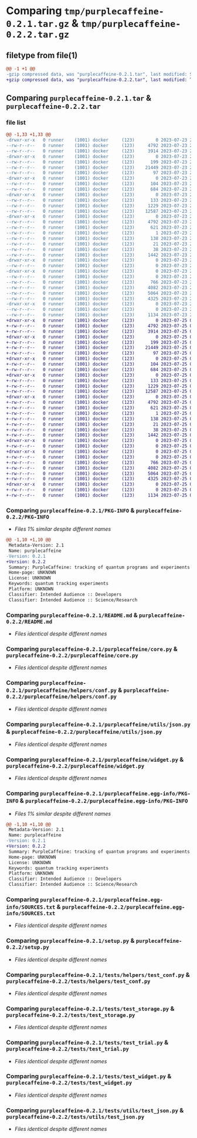 # Comparing `tmp/purplecaffeine-0.2.1.tar.gz` & `tmp/purplecaffeine-0.2.2.tar.gz`

## filetype from file(1)

```diff
@@ -1 +1 @@
-gzip compressed data, was "purplecaffeine-0.2.1.tar", last modified: Sun Jul 23 20:41:21 2023, max compression
+gzip compressed data, was "purplecaffeine-0.2.2.tar", last modified: Tue Jul 25 00:12:57 2023, max compression
```

## Comparing `purplecaffeine-0.2.1.tar` & `purplecaffeine-0.2.2.tar`

### file list

```diff
@@ -1,33 +1,33 @@
-drwxr-xr-x   0 runner    (1001) docker     (123)        0 2023-07-23 20:41:21.399161 purplecaffeine-0.2.1/
--rw-r--r--   0 runner    (1001) docker     (123)     4792 2023-07-23 20:41:21.399161 purplecaffeine-0.2.1/PKG-INFO
--rw-r--r--   0 runner    (1001) docker     (123)     3914 2023-07-23 20:41:14.000000 purplecaffeine-0.2.1/README.md
-drwxr-xr-x   0 runner    (1001) docker     (123)        0 2023-07-23 20:41:21.399161 purplecaffeine-0.2.1/purplecaffeine/
--rw-r--r--   0 runner    (1001) docker     (123)      199 2023-07-23 20:41:14.000000 purplecaffeine-0.2.1/purplecaffeine/__init__.py
--rw-r--r--   0 runner    (1001) docker     (123)    21449 2023-07-23 20:41:14.000000 purplecaffeine-0.2.1/purplecaffeine/core.py
--rw-r--r--   0 runner    (1001) docker     (123)       97 2023-07-23 20:41:14.000000 purplecaffeine-0.2.1/purplecaffeine/exception.py
-drwxr-xr-x   0 runner    (1001) docker     (123)        0 2023-07-23 20:41:21.399161 purplecaffeine-0.2.1/purplecaffeine/helpers/
--rw-r--r--   0 runner    (1001) docker     (123)      104 2023-07-23 20:41:14.000000 purplecaffeine-0.2.1/purplecaffeine/helpers/__init__.py
--rw-r--r--   0 runner    (1001) docker     (123)      684 2023-07-23 20:41:14.000000 purplecaffeine-0.2.1/purplecaffeine/helpers/conf.py
-drwxr-xr-x   0 runner    (1001) docker     (123)        0 2023-07-23 20:41:21.399161 purplecaffeine-0.2.1/purplecaffeine/utils/
--rw-r--r--   0 runner    (1001) docker     (123)      133 2023-07-23 20:41:14.000000 purplecaffeine-0.2.1/purplecaffeine/utils/__init__.py
--rw-r--r--   0 runner    (1001) docker     (123)     1229 2023-07-23 20:41:14.000000 purplecaffeine-0.2.1/purplecaffeine/utils/json.py
--rw-r--r--   0 runner    (1001) docker     (123)    12587 2023-07-23 20:41:14.000000 purplecaffeine-0.2.1/purplecaffeine/widget.py
-drwxr-xr-x   0 runner    (1001) docker     (123)        0 2023-07-23 20:41:21.399161 purplecaffeine-0.2.1/purplecaffeine.egg-info/
--rw-r--r--   0 runner    (1001) docker     (123)     4792 2023-07-23 20:41:21.000000 purplecaffeine-0.2.1/purplecaffeine.egg-info/PKG-INFO
--rw-r--r--   0 runner    (1001) docker     (123)      621 2023-07-23 20:41:21.000000 purplecaffeine-0.2.1/purplecaffeine.egg-info/SOURCES.txt
--rw-r--r--   0 runner    (1001) docker     (123)        1 2023-07-23 20:41:21.000000 purplecaffeine-0.2.1/purplecaffeine.egg-info/dependency_links.txt
--rw-r--r--   0 runner    (1001) docker     (123)      138 2023-07-23 20:41:21.000000 purplecaffeine-0.2.1/purplecaffeine.egg-info/requires.txt
--rw-r--r--   0 runner    (1001) docker     (123)       21 2023-07-23 20:41:21.000000 purplecaffeine-0.2.1/purplecaffeine.egg-info/top_level.txt
--rw-r--r--   0 runner    (1001) docker     (123)       38 2023-07-23 20:41:21.399161 purplecaffeine-0.2.1/setup.cfg
--rw-r--r--   0 runner    (1001) docker     (123)     1442 2023-07-23 20:41:14.000000 purplecaffeine-0.2.1/setup.py
-drwxr-xr-x   0 runner    (1001) docker     (123)        0 2023-07-23 20:41:21.399161 purplecaffeine-0.2.1/tests/
--rw-r--r--   0 runner    (1001) docker     (123)        0 2023-07-23 20:41:14.000000 purplecaffeine-0.2.1/tests/__init__.py
-drwxr-xr-x   0 runner    (1001) docker     (123)        0 2023-07-23 20:41:21.399161 purplecaffeine-0.2.1/tests/helpers/
--rw-r--r--   0 runner    (1001) docker     (123)        0 2023-07-23 20:41:14.000000 purplecaffeine-0.2.1/tests/helpers/__init__.py
--rw-r--r--   0 runner    (1001) docker     (123)      766 2023-07-23 20:41:14.000000 purplecaffeine-0.2.1/tests/helpers/test_conf.py
--rw-r--r--   0 runner    (1001) docker     (123)     4082 2023-07-23 20:41:14.000000 purplecaffeine-0.2.1/tests/test_storage.py
--rw-r--r--   0 runner    (1001) docker     (123)     5064 2023-07-23 20:41:14.000000 purplecaffeine-0.2.1/tests/test_trial.py
--rw-r--r--   0 runner    (1001) docker     (123)     4325 2023-07-23 20:41:14.000000 purplecaffeine-0.2.1/tests/test_widget.py
-drwxr-xr-x   0 runner    (1001) docker     (123)        0 2023-07-23 20:41:21.399161 purplecaffeine-0.2.1/tests/utils/
--rw-r--r--   0 runner    (1001) docker     (123)        0 2023-07-23 20:41:14.000000 purplecaffeine-0.2.1/tests/utils/__init__.py
--rw-r--r--   0 runner    (1001) docker     (123)     1134 2023-07-23 20:41:14.000000 purplecaffeine-0.2.1/tests/utils/test_json.py
+drwxr-xr-x   0 runner    (1001) docker     (123)        0 2023-07-25 00:12:57.790776 purplecaffeine-0.2.2/
+-rw-r--r--   0 runner    (1001) docker     (123)     4792 2023-07-25 00:12:57.790776 purplecaffeine-0.2.2/PKG-INFO
+-rw-r--r--   0 runner    (1001) docker     (123)     3914 2023-07-25 00:12:43.000000 purplecaffeine-0.2.2/README.md
+drwxr-xr-x   0 runner    (1001) docker     (123)        0 2023-07-25 00:12:57.786776 purplecaffeine-0.2.2/purplecaffeine/
+-rw-r--r--   0 runner    (1001) docker     (123)      199 2023-07-25 00:12:43.000000 purplecaffeine-0.2.2/purplecaffeine/__init__.py
+-rw-r--r--   0 runner    (1001) docker     (123)    21449 2023-07-25 00:12:43.000000 purplecaffeine-0.2.2/purplecaffeine/core.py
+-rw-r--r--   0 runner    (1001) docker     (123)       97 2023-07-25 00:12:43.000000 purplecaffeine-0.2.2/purplecaffeine/exception.py
+drwxr-xr-x   0 runner    (1001) docker     (123)        0 2023-07-25 00:12:57.786776 purplecaffeine-0.2.2/purplecaffeine/helpers/
+-rw-r--r--   0 runner    (1001) docker     (123)      104 2023-07-25 00:12:43.000000 purplecaffeine-0.2.2/purplecaffeine/helpers/__init__.py
+-rw-r--r--   0 runner    (1001) docker     (123)      684 2023-07-25 00:12:43.000000 purplecaffeine-0.2.2/purplecaffeine/helpers/conf.py
+drwxr-xr-x   0 runner    (1001) docker     (123)        0 2023-07-25 00:12:57.786776 purplecaffeine-0.2.2/purplecaffeine/utils/
+-rw-r--r--   0 runner    (1001) docker     (123)      133 2023-07-25 00:12:43.000000 purplecaffeine-0.2.2/purplecaffeine/utils/__init__.py
+-rw-r--r--   0 runner    (1001) docker     (123)     1229 2023-07-25 00:12:43.000000 purplecaffeine-0.2.2/purplecaffeine/utils/json.py
+-rw-r--r--   0 runner    (1001) docker     (123)    12587 2023-07-25 00:12:43.000000 purplecaffeine-0.2.2/purplecaffeine/widget.py
+drwxr-xr-x   0 runner    (1001) docker     (123)        0 2023-07-25 00:12:57.786776 purplecaffeine-0.2.2/purplecaffeine.egg-info/
+-rw-r--r--   0 runner    (1001) docker     (123)     4792 2023-07-25 00:12:57.000000 purplecaffeine-0.2.2/purplecaffeine.egg-info/PKG-INFO
+-rw-r--r--   0 runner    (1001) docker     (123)      621 2023-07-25 00:12:57.000000 purplecaffeine-0.2.2/purplecaffeine.egg-info/SOURCES.txt
+-rw-r--r--   0 runner    (1001) docker     (123)        1 2023-07-25 00:12:57.000000 purplecaffeine-0.2.2/purplecaffeine.egg-info/dependency_links.txt
+-rw-r--r--   0 runner    (1001) docker     (123)      138 2023-07-25 00:12:57.000000 purplecaffeine-0.2.2/purplecaffeine.egg-info/requires.txt
+-rw-r--r--   0 runner    (1001) docker     (123)       21 2023-07-25 00:12:57.000000 purplecaffeine-0.2.2/purplecaffeine.egg-info/top_level.txt
+-rw-r--r--   0 runner    (1001) docker     (123)       38 2023-07-25 00:12:57.790776 purplecaffeine-0.2.2/setup.cfg
+-rw-r--r--   0 runner    (1001) docker     (123)     1442 2023-07-25 00:12:43.000000 purplecaffeine-0.2.2/setup.py
+drwxr-xr-x   0 runner    (1001) docker     (123)        0 2023-07-25 00:12:57.790776 purplecaffeine-0.2.2/tests/
+-rw-r--r--   0 runner    (1001) docker     (123)        0 2023-07-25 00:12:43.000000 purplecaffeine-0.2.2/tests/__init__.py
+drwxr-xr-x   0 runner    (1001) docker     (123)        0 2023-07-25 00:12:57.790776 purplecaffeine-0.2.2/tests/helpers/
+-rw-r--r--   0 runner    (1001) docker     (123)        0 2023-07-25 00:12:43.000000 purplecaffeine-0.2.2/tests/helpers/__init__.py
+-rw-r--r--   0 runner    (1001) docker     (123)      766 2023-07-25 00:12:43.000000 purplecaffeine-0.2.2/tests/helpers/test_conf.py
+-rw-r--r--   0 runner    (1001) docker     (123)     4082 2023-07-25 00:12:43.000000 purplecaffeine-0.2.2/tests/test_storage.py
+-rw-r--r--   0 runner    (1001) docker     (123)     5064 2023-07-25 00:12:43.000000 purplecaffeine-0.2.2/tests/test_trial.py
+-rw-r--r--   0 runner    (1001) docker     (123)     4325 2023-07-25 00:12:43.000000 purplecaffeine-0.2.2/tests/test_widget.py
+drwxr-xr-x   0 runner    (1001) docker     (123)        0 2023-07-25 00:12:57.790776 purplecaffeine-0.2.2/tests/utils/
+-rw-r--r--   0 runner    (1001) docker     (123)        0 2023-07-25 00:12:43.000000 purplecaffeine-0.2.2/tests/utils/__init__.py
+-rw-r--r--   0 runner    (1001) docker     (123)     1134 2023-07-25 00:12:43.000000 purplecaffeine-0.2.2/tests/utils/test_json.py
```

### Comparing `purplecaffeine-0.2.1/PKG-INFO` & `purplecaffeine-0.2.2/PKG-INFO`

 * *Files 1% similar despite different names*

```diff
@@ -1,10 +1,10 @@
 Metadata-Version: 2.1
 Name: purplecaffeine
-Version: 0.2.1
+Version: 0.2.2
 Summary: PurpleCaffeine: tracking of quantum programs and experiments
 Home-page: UNKNOWN
 License: UNKNOWN
 Keywords: quantum tracking experiments
 Platform: UNKNOWN
 Classifier: Intended Audience :: Developers
 Classifier: Intended Audience :: Science/Research
```

### Comparing `purplecaffeine-0.2.1/README.md` & `purplecaffeine-0.2.2/README.md`

 * *Files identical despite different names*

### Comparing `purplecaffeine-0.2.1/purplecaffeine/core.py` & `purplecaffeine-0.2.2/purplecaffeine/core.py`

 * *Files identical despite different names*

### Comparing `purplecaffeine-0.2.1/purplecaffeine/helpers/conf.py` & `purplecaffeine-0.2.2/purplecaffeine/helpers/conf.py`

 * *Files identical despite different names*

### Comparing `purplecaffeine-0.2.1/purplecaffeine/utils/json.py` & `purplecaffeine-0.2.2/purplecaffeine/utils/json.py`

 * *Files identical despite different names*

### Comparing `purplecaffeine-0.2.1/purplecaffeine/widget.py` & `purplecaffeine-0.2.2/purplecaffeine/widget.py`

 * *Files identical despite different names*

### Comparing `purplecaffeine-0.2.1/purplecaffeine.egg-info/PKG-INFO` & `purplecaffeine-0.2.2/purplecaffeine.egg-info/PKG-INFO`

 * *Files 1% similar despite different names*

```diff
@@ -1,10 +1,10 @@
 Metadata-Version: 2.1
 Name: purplecaffeine
-Version: 0.2.1
+Version: 0.2.2
 Summary: PurpleCaffeine: tracking of quantum programs and experiments
 Home-page: UNKNOWN
 License: UNKNOWN
 Keywords: quantum tracking experiments
 Platform: UNKNOWN
 Classifier: Intended Audience :: Developers
 Classifier: Intended Audience :: Science/Research
```

### Comparing `purplecaffeine-0.2.1/purplecaffeine.egg-info/SOURCES.txt` & `purplecaffeine-0.2.2/purplecaffeine.egg-info/SOURCES.txt`

 * *Files identical despite different names*

### Comparing `purplecaffeine-0.2.1/setup.py` & `purplecaffeine-0.2.2/setup.py`

 * *Files identical despite different names*

### Comparing `purplecaffeine-0.2.1/tests/helpers/test_conf.py` & `purplecaffeine-0.2.2/tests/helpers/test_conf.py`

 * *Files identical despite different names*

### Comparing `purplecaffeine-0.2.1/tests/test_storage.py` & `purplecaffeine-0.2.2/tests/test_storage.py`

 * *Files identical despite different names*

### Comparing `purplecaffeine-0.2.1/tests/test_trial.py` & `purplecaffeine-0.2.2/tests/test_trial.py`

 * *Files identical despite different names*

### Comparing `purplecaffeine-0.2.1/tests/test_widget.py` & `purplecaffeine-0.2.2/tests/test_widget.py`

 * *Files identical despite different names*

### Comparing `purplecaffeine-0.2.1/tests/utils/test_json.py` & `purplecaffeine-0.2.2/tests/utils/test_json.py`

 * *Files identical despite different names*

